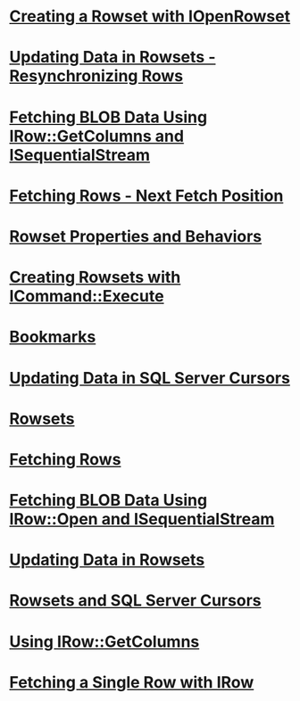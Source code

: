 # [Creating a Rowset with IOpenRowset](creating-a-rowset-with-iopenrowset.md)
# [Updating Data in Rowsets - Resynchronizing Rows](updating-data-in-rowsets-resynchronizing-rows.md)
# [Fetching BLOB Data Using IRow::GetColumns and ISequentialStream](fetching-blob-data-using-irow-getcolumns-and-isequentialstream.md)
# [Fetching Rows - Next Fetch Position](fetching-rows-next-fetch-position.md)
# [Rowset Properties and Behaviors](rowset-properties-and-behaviors.md)
# [Creating Rowsets with ICommand::Execute](creating-rowsets-with-icommand-execute.md)
# [Bookmarks](bookmarks.md)
# [Updating Data in SQL Server Cursors](updating-data-in-sql-server-cursors.md)
# [Rowsets](rowsets.md)
# [Fetching Rows](fetching-rows.md)
# [Fetching BLOB Data Using IRow::Open and ISequentialStream](fetching-blob-data-using-irow-open-and-isequentialstream.md)
# [Updating Data in Rowsets](updating-data-in-rowsets.md)
# [Rowsets and SQL Server Cursors](rowsets-and-sql-server-cursors.md)
# [Using IRow::GetColumns](using-irow-getcolumns.md)
# [Fetching a Single Row with IRow](fetching-a-single-row-with-irow.md)
